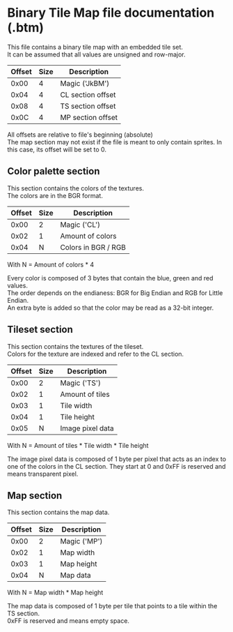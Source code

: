 # Binary Tile Map file documentation (.btm)

This file contains a binary tile map with an embedded tile set.  
It can be assumed that all values are unsigned and row-major.

| Offset | Size |     Description     |
|--------|------|---------------------|
| 0x00   | 4    | Magic ('JkBM')      |
| 0x04   | 4    | CL section offset   |
| 0x08   | 4    | TS section offset   |
| 0x0C   | 4    | MP section offset   |

All offsets are relative to file's beginning (absolute)  
The map section may not exist if the file is meant to only contain sprites. In this case, its offset will be set to 0.

## Color palette section

This section contains the colors of the textures.  
The colors are in the BGR format.

| Offset | Size |     Description     |
|--------|------|---------------------|
| 0x00   | 2    | Magic ('CL')        |
| 0x02   | 1    | Amount of colors    |
| 0x04   | N    | Colors in BGR / RGB |

With N = Amount of colors * 4

Every color is composed of 3 bytes that contain the blue, green and red values.  
The order depends on the endianess: BGR for Big Endian and RGB for Little Endian.  
An extra byte is added so that the color may be read as a 32-bit integer.

## Tileset section

This section contains the textures of the tileset.  
Colors for the texture are indexed and refer to the CL section.

| Offset | Size |     Description     |
|--------|------|---------------------|
| 0x00   | 2    | Magic ('TS')        |
| 0x02   | 1    | Amount of tiles     |
| 0x03   | 1    | Tile width          |
| 0x04   | 1    | Tile height         |
| 0x05   | N    | Image pixel data    |

With N = Amount of tiles * Tile width * Tile height

The image pixel data is composed of 1 byte per pixel that acts as an index to one of the colors in the CL section. They start at 0 and 0xFF is reserved and means transparent pixel.

## Map section

This section contains the map data.

| Offset | Size |     Description     |
|--------|------|---------------------|
| 0x00   | 2    | Magic ('MP')        |
| 0x02   | 1    | Map width           |
| 0x03   | 1    | Map height          |
| 0x04   | N    | Map data            |

With N = Map width * Map height

The map data is composed of 1 byte per tile that points to a tile within the TS section.  
0xFF is reserved and means empty space.
